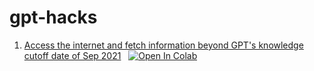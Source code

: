 # gpt-hacks
1. [Access the internet and fetch information beyond GPT's knowledge cutoff date of Sep 2021](https://github.com/saharmor/gpt-hacks/blob/main/gpt_internet_access.py)  &nbsp; [![Open In Colab](https://colab.research.google.com/assets/colab-badge.svg)](https://colab.research.google.com/github/saharmor/gpt-hacks/blob/main/GPT_knowledge_access_beyond_Sep_2021.ipynb)
